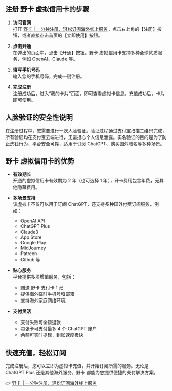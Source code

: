 ## 注册 野卡 虚拟信用卡的步骤

1. **访问官网**  
   打开 [野卡 | 一分钟注册，轻松订阅海外线上服务](https://bit.ly/bewildcard)，点击右上角的【注册】按钮，或者直接点击首页的【立即使用】按钮。

2. **点击开通**  
   在弹出的页面中，点击【开通】按钮。野卡 虚拟信用卡支持多种全球优质服务，例如 OpenAI、Claude 等。

3. **填写手机号码**  
   输入您的手机号码，完成一键注册。

4. **完成注册**  
   注册成功后，进入“我的卡片”页面，即可查看虚拟卡信息。充值成功后，卡片即可使用。

## 人脸验证的安全性说明

在注册过程中，您需要进行一次人脸验证。验证过程通过支付宝扫描二维码完成，所有验证均在支付宝云端进行，无需担心个人信息泄露。实名验证的目的是为了防止洗钱行为，平台安全可靠，适用于订阅 ChatGPT、购买国外域名等多种场景。

## 野卡 虚拟信用卡的优势

- **有效期长**  
  开通的虚拟信用卡有效期为 2 年（也可选择 1 年），开卡费用包含年费，无其他隐藏费用。

- **多场景支持**  
  该虚拟卡不仅可以用于订阅 ChatGPT，还支持多种国外付费订阅服务，例如：
  - OpenAI API
  - ChatGPT Plus
  - Claude3
  - App Store
  - Google Play
  - MidJourney
  - Patreon
  - Github 等

- **贴心服务**  
  平台提供多项增值服务，包括：
  - 赠送 野卡 支付卡 1 张
  - 提供海外临时手机号和邮箱
  - 支持海外家庭网络环境

- **支付灵活**  
  - 支付失败可全额退款
  - 每张卡可支付最多 4 个 ChatGPT 账户
  - 余额可实时提现，到账速度极快

## 快速充值，轻松订阅

完成注册后，您可以立即为虚拟卡充值，并开始订阅所需的服务。无论是 ChatGPT Plus 还是其他海外服务，野卡 都能为您提供便捷的支付解决方案。

👉 [野卡 | 一分钟注册，轻松订阅海外线上服务](https://bit.ly/bewildcard)